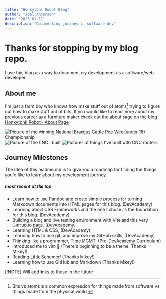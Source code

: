 ```yaml
---
title: "Honkytonk Robot Blog"
author: "Joel Anderson"
date: "2025-01-19"
description: "Documenting journey in software dev"
---
```


# Thanks for stopping by my blog repo.

I use this blog as a way to document my development as a software/web developer. 

## About me

I'm just a farm boy who knows how make stuff out of atoms[^1] trying to figure out how to make stuff out of bits. If you would like to read more about my previous career as a furniture maker check out the about page on the blog [Honkytonk Robot - About Page](#)


![Picture of me winning National Brangus Cattle Pee Wee (under 18) Championship](#)
![Picture of the CNC I built](#)
![Pictures of things I've built with CNC routers](#)

## Journey Milestones

The Idea of this readme.md is to give you a roadmap for finding the things you'd like to learn about my development journey.  

##### _most recent at the top_
- Learn how to use Pandoc and create simple process for turning Markdown documents into HTML pages for this blog. (DevAcademy)
- Learning about CSS Frameworks and the one I chose as the foundation for this blog. (DevAcademy)
- Building a blog and live testing environment with Vite and this very GitHub.io page. (DevAcademy)
- Learning HTML & CSS, (DevAcademy)
- Learning how to use git, and improve my GitHub skills, (DevAcademy)
- Thinking like a programmer, Time MGMT, (Pre-DevAcademy Curriculum)
- introduced me to vim :exploding_head: (There's beginning to be a theme, Thanks Mikey!)
- Reading Little Schemer! (Thanks Mikey!)
- Learning how to use GitHub and Markdown (Thanks Mikey!)

[!NOTE] Will add links to these in the future

[^1]: Bits vs atoms is a common expression for things made from software vs things made from the physical world.
